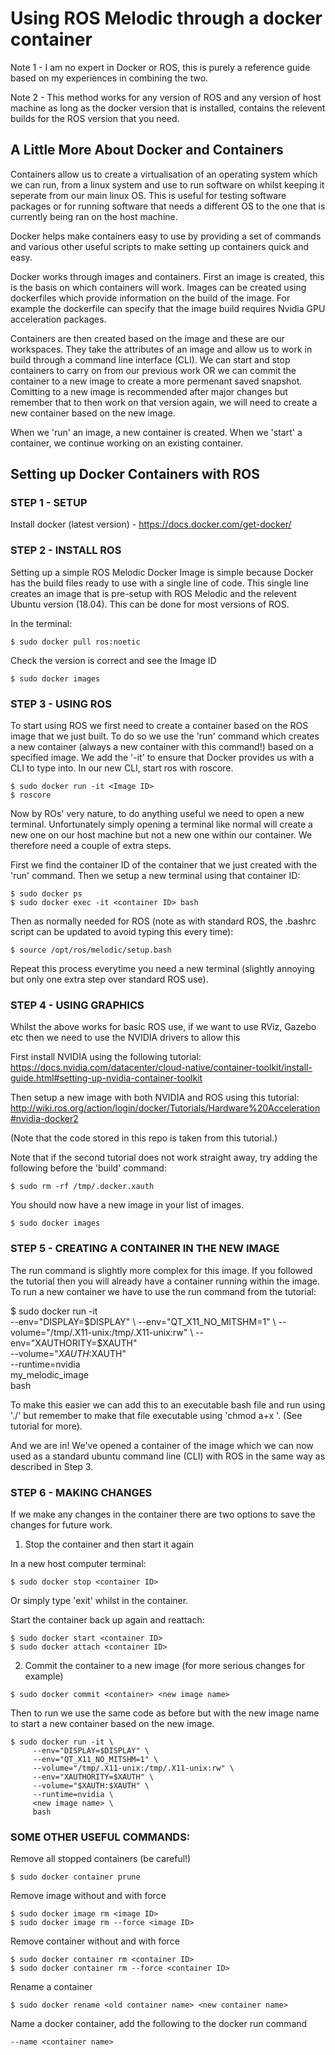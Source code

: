 # Using ROS Melodic through a docker container

Note 1 - I am no expert in Docker or ROS, this is purely a reference guide based on my experiences in combining the two.

Note 2 - This method works for any version of ROS and any version of host machine as long as the docker version that is installed, contains the relevent builds for the ROS version that you need.

## A Little More About Docker and Containers
Containers allow us to create a virtualisation of an operating system which we can run, from a linux system and use to run software on whilst keeping it seperate from our main linux OS. This is useful for testing software packages or for running software that needs a different OS to the one that is currently being ran on the host machine.

Docker helps make containers easy to use by providing a set of commands and various other useful scripts to make setting up containers quick and easy.

Docker works through images and containers. First an image is created, this is the basis on which containers will work. Images can be created using dockerfiles which provide information on the build of the image. For example the dockerfile can specify that the image build requires Nvidia GPU acceleration packages.

Containers are then created based on the image and these are our workspaces. They take the attributes of an image and allow us to work in build through a command line interface (CLI). We can start and stop containers to carry on from our previous work OR we can commit the container to a new image to create a more permenant saved snapshot. Comitting to a new image is recommended after major changes but remember that to then work on that version again, we will need to create a new container based on the new image.

When we 'run' an image, a new container is created. When we 'start' a container, we continue working on an existing container.

## Setting up Docker Containers with ROS

### STEP 1 - SETUP

Install docker (latest version) - https://docs.docker.com/get-docker/

### STEP 2 - INSTALL ROS

Setting up a simple ROS Melodic Docker Image is simple because Docker has the build files ready to use with a single line of code. This single line creates an image that is pre-setup with ROS Melodic and the relevent Ubuntu version (18.04). This can be done for most versions of ROS.

In the terminal:
```
$ sudo docker pull ros:noetic
```
Check the version is correct and see the Image ID
```
$ sudo docker images
```

### STEP 3 - USING ROS

To start using ROS we first need to create a container based on the ROS image that we just built. To do so we use the 'run' command which creates a new container (always a new container with this command!) based on a specified image. We add the '-it' to ensure that Docker provides us with a CLI to type into. In our new CLI, start ros with roscore.

```
$ sudo docker run -it <Image ID>
$ roscore
```

Now by ROs' very nature, to do anything useful we need to open a new terminal. Unfortunately simply opening a terminal like normal will create a new one on our host machine but not a new one within our container. We therefore need a couple of extra steps. 

First we find the container ID of the container that we just created with the 'run' command. Then we setup a new terminal using that container ID:
```
$ sudo docker ps
$ sudo docker exec -it <container ID> bash
```

Then as normally needed for ROS (note as with standard ROS, the .bashrc script can be updated to avoid typing this every time):
```
$ source /opt/ros/melodic/setup.bash
```

Repeat this process everytime you need a new terminal (slightly annoying but 
only one extra step over standard ROS use).

### STEP 4 - USING GRAPHICS
Whilst the above works for basic ROS use, if we want to use RViz, Gazebo etc then we need to use the NVIDIA drivers to allow this

First install NVIDIA using the following tutorial: https://docs.nvidia.com/datacenter/cloud-native/container-toolkit/install-guide.html#setting-up-nvidia-container-toolkit

Then setup a new image with both NVIDIA and ROS using this tutorial: http://wiki.ros.org/action/login/docker/Tutorials/Hardware%20Acceleration#nvidia-docker2

(Note that the code stored in this repo is taken from this tutorial.)

Note that if the second tutorial does not work straight away, try adding the following before the 'build' command:
```
$ sudo rm -rf /tmp/.docker.xauth
```

You should now have a new image in your list of images.
```
$ sudo docker images
```

### STEP 5 - CREATING A CONTAINER IN THE NEW IMAGE

The run command is slightly more complex for this image. If you followed the tutorial then you will already have a container running within the image. To run a new container we have to use the run command from the tutorial:

$ sudo docker run -it \
     --env="DISPLAY=$DISPLAY" \
     --env="QT_X11_NO_MITSHM=1" \
     --volume="/tmp/.X11-unix:/tmp/.X11-unix:rw" \
     --env="XAUTHORITY=$XAUTH" \
     --volume="$XAUTH:$XAUTH" \
     --runtime=nvidia \
     my_melodic_image \
     bash
     
To make this easier we can add this to an executable bash file and run using './<file name.bash>' but remember to make that file executable using 'chmod a+x <file name.bash>'. (See tutorial for more).

And we are in! We've opened a container of the image which we can now used as a standard ubuntu command line (CLI) with ROS in the same way as described in Step 3.

### STEP 6 - MAKING CHANGES

If we make any changes in the container there are two options to save the changes for future work.
1) Stop the container and then start it again

In a new host computer terminal:
```
$ sudo docker stop <container ID>
```
Or simply type 'exit' whilst in the container.

Start the container back up again and reattach:
```
$ sudo docker start <container ID>
$ sudo docker attach <container ID>
```

2) Commit the container to a new image (for more serious changes for example)
```
$ sudo docker commit <container> <new image name>
```

Then to run we use the same code as before but with the new image name to start a new container based on the new image.
```
$ sudo docker run -it \
     --env="DISPLAY=$DISPLAY" \
     --env="QT_X11_NO_MITSHM=1" \
     --volume="/tmp/.X11-unix:/tmp/.X11-unix:rw" \
     --env="XAUTHORITY=$XAUTH" \
     --volume="$XAUTH:$XAUTH" \
     --runtime=nvidia \
     <new image name> \
     bash
```

### SOME OTHER USEFUL COMMANDS:

Remove all stopped containers (be careful!)
```
$ sudo docker container prune
```

Remove image without and with force
```
$ sudo docker image rm <image ID>
$ sudo docker image rm --force <image ID>
```

Remove container without and with force
```
$ sudo docker container rm <container ID>
$ sudo docker container rm --force <container ID>
```

Rename a container
```
$ sudo docker rename <old container name> <new container name>
```

Name a docker container, add the following to the docker run command
```
--name <container name>
```






